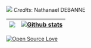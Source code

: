 ![](synthwave.png)
*Credits*: Nathanael DEBANNE

| <a href="https://github.com/TommasoBarberis/github-readme-stats"><img align="center" src="https://github-readme-stats.vercel.app/api/top-langs/?username=TommasoBarberis&layout=compact&theme=vue&hide_border=true" /></a> | <a href="https://github.com/TommasoBarberis/github-readme-stats"><img align="center" src="https://github-readme-stats.vercel.app/api?username=TommasoBarberis&show_icons=true&include_all_commits=true&theme=vue&hide_border=true" alt="Github stats" /></a> |
| ------------- | ------------- |

[![Open Source Love](https://badges.frapsoft.com/os/v1/open-source.svg?v=102)](https://github.com/ellerbrock/open-source-badge/)
